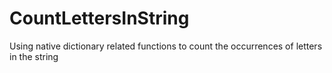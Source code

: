 # CountLettersInString
Using native dictionary related functions to count the occurrences of letters in the string
